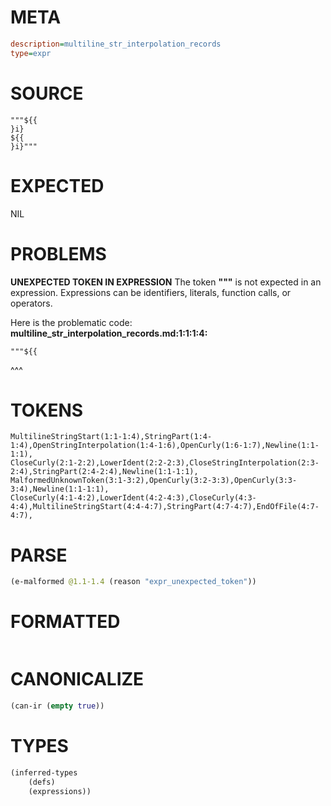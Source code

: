 # META
~~~ini
description=multiline_str_interpolation_records
type=expr
~~~
# SOURCE
~~~roc
"""${{
}i}
${{
}i}"""
~~~
# EXPECTED
NIL
# PROBLEMS
**UNEXPECTED TOKEN IN EXPRESSION**
The token **"""** is not expected in an expression.
Expressions can be identifiers, literals, function calls, or operators.

Here is the problematic code:
**multiline_str_interpolation_records.md:1:1:1:4:**
```roc
"""${{
```
^^^


# TOKENS
~~~zig
MultilineStringStart(1:1-1:4),StringPart(1:4-1:4),OpenStringInterpolation(1:4-1:6),OpenCurly(1:6-1:7),Newline(1:1-1:1),
CloseCurly(2:1-2:2),LowerIdent(2:2-2:3),CloseStringInterpolation(2:3-2:4),StringPart(2:4-2:4),Newline(1:1-1:1),
MalformedUnknownToken(3:1-3:2),OpenCurly(3:2-3:3),OpenCurly(3:3-3:4),Newline(1:1-1:1),
CloseCurly(4:1-4:2),LowerIdent(4:2-4:3),CloseCurly(4:3-4:4),MultilineStringStart(4:4-4:7),StringPart(4:7-4:7),EndOfFile(4:7-4:7),
~~~
# PARSE
~~~clojure
(e-malformed @1.1-1.4 (reason "expr_unexpected_token"))
~~~
# FORMATTED
~~~roc

~~~
# CANONICALIZE
~~~clojure
(can-ir (empty true))
~~~
# TYPES
~~~clojure
(inferred-types
	(defs)
	(expressions))
~~~

